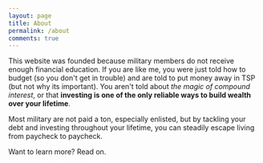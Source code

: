 ```yaml
---
layout: page
title: About 
permalink: /about
comments: true
---
```


<div class="row justify-content-between">
<div class="col-md-8 pr-5">

<p>This website was founded because military members do not receive enough financial education.  If you are like me, you were just told how to budget (so you don't get in trouble) and are told to put money away in TSP (but not why its important).  You aren't told about <i>the magic of compound interest</i>, or that <b>investing is one of the only reliable ways to build wealth over your lifetime</b>.</p>

<p>Most military are not paid a ton, especially enlisted, but by tackling your debt and investing throughout your lifetime, you can steadily escape living from paycheck to paycheck.</p>
  
<p>Want to learn more?  Read on.</p>

</div>
</div>

